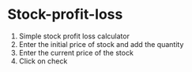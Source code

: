 # Stock-profit-loss
<ol>
<li> Simple stock profit loss calculator </li>
<li> Enter the initial price of stock and add the quantity </li>
<li> Enter the current price of the stock </li>
<li> Click on check </li>
</ol>
